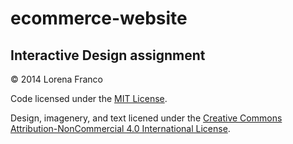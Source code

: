 # ecommerce-website
Interactive Design assignment
---

© 2014 Lorena Franco

Code licensed under the [MIT License](LICENSE).

Design, imagenery, and text licened under the [Creative Commons Attribution-NonCommercial 4.0 International License](http://creativecommons.org/licenses/by-nc/4.0/).

